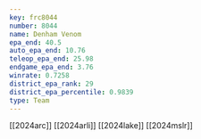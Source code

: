 ```yaml
---
key: frc8044
number: 8044
name: Denham Venom
epa_end: 40.5
auto_epa_end: 10.76
teleop_epa_end: 25.98
endgame_epa_end: 3.76
winrate: 0.7258
district_epa_rank: 29
district_epa_percentile: 0.9839
type: Team
---
```

[[2024arc]]
[[2024arli]]
[[2024lake]]
[[2024mslr]]
